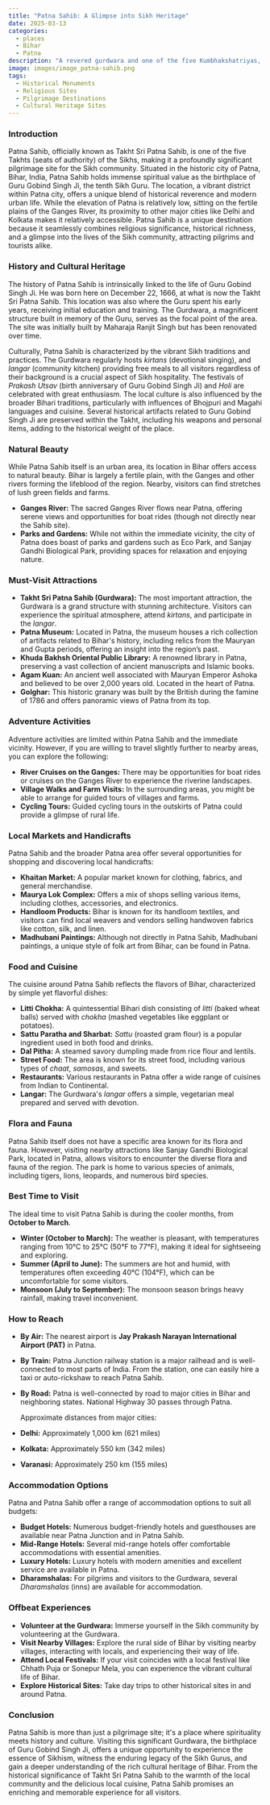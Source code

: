 ```yaml
---
title: "Patna Sahib: A Glimpse into Sikh Heritage"
date: 2025-03-13
categories:
  - places
  - Bihar
  - Patna
description: "A revered gurdwara and one of the five Kumbhakshatriyas, Patna Sahib is a significant site for Sikhs. It stands as a testament to the rich Sikh heritage in India."
image: images/image_patna-sahib.png
tags: 
  - Historical Monuments
  - Religious Sites
  - Pilgrimage Destinations
  - Cultural Heritage Sites
---
```



### **Introduction**

Patna Sahib, officially known as Takht Sri Patna Sahib, is one of the five Takhts (seats of authority) of the Sikhs, making it a profoundly significant pilgrimage site for the Sikh community. Situated in the historic city of Patna, Bihar, India, Patna Sahib holds immense spiritual value as the birthplace of Guru Gobind Singh Ji, the tenth Sikh Guru. The location, a vibrant district within Patna city, offers a unique blend of historical reverence and modern urban life. While the elevation of Patna is relatively low, sitting on the fertile plains of the Ganges River, its proximity to other major cities like Delhi and Kolkata makes it relatively accessible. Patna Sahib is a unique destination because it seamlessly combines religious significance, historical richness, and a glimpse into the lives of the Sikh community, attracting pilgrims and tourists alike.

### **History and Cultural Heritage**

The history of Patna Sahib is intrinsically linked to the life of Guru Gobind Singh Ji. He was born here on December 22, 1666, at what is now the Takht Sri Patna Sahib. This location was also where the Guru spent his early years, receiving initial education and training. The Gurdwara, a magnificent structure built in memory of the Guru, serves as the focal point of the area. The site was initially built by Maharaja Ranjit Singh but has been renovated over time. 

Culturally, Patna Sahib is characterized by the vibrant Sikh traditions and practices. The Gurdwara regularly hosts *kirtans* (devotional singing), and *langar* (community kitchen) providing free meals to all visitors regardless of their background is a crucial aspect of Sikh hospitality. The festivals of *Prakash Utsav* (birth anniversary of Guru Gobind Singh Ji) and *Holi* are celebrated with great enthusiasm. The local culture is also influenced by the broader Bihari traditions, particularly with influences of Bhojpuri and Magahi languages and cuisine. Several historical artifacts related to Guru Gobind Singh Ji are preserved within the Takht, including his weapons and personal items, adding to the historical weight of the place.

### **Natural Beauty**

While Patna Sahib itself is an urban area, its location in Bihar offers access to natural beauty. Bihar is largely a fertile plain, with the Ganges and other rivers forming the lifeblood of the region. Nearby, visitors can find stretches of lush green fields and farms. 

*   **Ganges River:** The sacred Ganges River flows near Patna, offering serene views and opportunities for boat rides (though not directly near the Sahib site).
*   **Parks and Gardens:** While not within the immediate vicinity, the city of Patna does boast of parks and gardens such as Eco Park, and Sanjay Gandhi Biological Park, providing spaces for relaxation and enjoying nature.

### **Must-Visit Attractions**

*   **Takht Sri Patna Sahib (Gurdwara):** The most important attraction, the Gurdwara is a grand structure with stunning architecture. Visitors can experience the spiritual atmosphere, attend *kirtans*, and participate in the *langar*. 
*   **Patna Museum:** Located in Patna, the museum houses a rich collection of artifacts related to Bihar's history, including relics from the Mauryan and Gupta periods, offering an insight into the region’s past.
*   **Khuda Bakhsh Oriental Public Library:** A renowned library in Patna, preserving a vast collection of ancient manuscripts and Islamic books.
*   **Agam Kuan:** An ancient well associated with Mauryan Emperor Ashoka and believed to be over 2,000 years old. Located in the heart of Patna.
*   **Golghar:** This historic granary was built by the British during the famine of 1786 and offers panoramic views of Patna from its top.

### **Adventure Activities**

Adventure activities are limited within Patna Sahib and the immediate vicinity. However, if you are willing to travel slightly further to nearby areas, you can explore the following:

*   **River Cruises on the Ganges:** There may be opportunities for boat rides or cruises on the Ganges River to experience the riverine landscapes.
*   **Village Walks and Farm Visits:** In the surrounding areas, you might be able to arrange for guided tours of villages and farms.
*   **Cycling Tours:** Guided cycling tours in the outskirts of Patna could provide a glimpse of rural life.

### **Local Markets and Handicrafts**

Patna Sahib and the broader Patna area offer several opportunities for shopping and discovering local handicrafts:

*   **Khaitan Market:** A popular market known for clothing, fabrics, and general merchandise.
*   **Maurya Lok Complex:** Offers a mix of shops selling various items, including clothes, accessories, and electronics.
*   **Handloom Products:** Bihar is known for its handloom textiles, and visitors can find local weavers and vendors selling handwoven fabrics like cotton, silk, and linen. 
*   **Madhubani Paintings:** Although not directly in Patna Sahib, Madhubani paintings, a unique style of folk art from Bihar, can be found in Patna.

### **Food and Cuisine**

The cuisine around Patna Sahib reflects the flavors of Bihar, characterized by simple yet flavorful dishes:

*   **Litti Chokha:** A quintessential Bihari dish consisting of *litti* (baked wheat balls) served with *chokha* (mashed vegetables like eggplant or potatoes).
*   **Sattu Paratha and Sharbat:** *Sattu* (roasted gram flour) is a popular ingredient used in both food and drinks.
*   **Dal Pitha:** A steamed savory dumpling made from rice flour and lentils.
*   **Street Food:** The area is known for its street food, including various types of *chaat*, *samosas*, and sweets.
*   **Restaurants:** Various restaurants in Patna offer a wide range of cuisines from Indian to Continental.
*   **Langar:** The Gurdwara's *langar* offers a simple, vegetarian meal prepared and served with devotion.

### **Flora and Fauna**

Patna Sahib itself does not have a specific area known for its flora and fauna. However, visiting nearby attractions like Sanjay Gandhi Biological Park, located in Patna, allows visitors to encounter the diverse flora and fauna of the region. The park is home to various species of animals, including tigers, lions, leopards, and numerous bird species.

### **Best Time to Visit**

The ideal time to visit Patna Sahib is during the cooler months, from **October to March**.

*   **Winter (October to March):** The weather is pleasant, with temperatures ranging from 10°C to 25°C (50°F to 77°F), making it ideal for sightseeing and exploring.
*   **Summer (April to June):** The summers are hot and humid, with temperatures often exceeding 40°C (104°F), which can be uncomfortable for some visitors.
*   **Monsoon (July to September):** The monsoon season brings heavy rainfall, making travel inconvenient.

### **How to Reach**

*   **By Air:** The nearest airport is **Jay Prakash Narayan International Airport (PAT)** in Patna.
*   **By Train:** Patna Junction railway station is a major railhead and is well-connected to most parts of India. From the station, one can easily hire a taxi or auto-rickshaw to reach Patna Sahib.
*   **By Road:** Patna is well-connected by road to major cities in Bihar and neighboring states. National Highway 30 passes through Patna.

    Approximate distances from major cities:

*   **Delhi:** Approximately 1,000 km (621 miles)
*   **Kolkata:** Approximately 550 km (342 miles)
*   **Varanasi:** Approximately 250 km (155 miles)

### **Accommodation Options**

Patna and Patna Sahib offer a range of accommodation options to suit all budgets:

*   **Budget Hotels:** Numerous budget-friendly hotels and guesthouses are available near Patna Junction and in Patna Sahib.
*   **Mid-Range Hotels:** Several mid-range hotels offer comfortable accommodations with essential amenities.
*   **Luxury Hotels:** Luxury hotels with modern amenities and excellent service are available in Patna.
*   **Dharamshalas:** For pilgrims and visitors to the Gurdwara, several *Dharamshalas* (inns) are available for accommodation.

### **Offbeat Experiences**

*   **Volunteer at the Gurdwara:** Immerse yourself in the Sikh community by volunteering at the Gurdwara.
*   **Visit Nearby Villages:** Explore the rural side of Bihar by visiting nearby villages, interacting with locals, and experiencing their way of life.
*   **Attend Local Festivals:** If your visit coincides with a local festival like Chhath Puja or Sonepur Mela, you can experience the vibrant cultural life of Bihar.
*   **Explore Historical Sites:** Take day trips to other historical sites in and around Patna.

### **Conclusion**

Patna Sahib is more than just a pilgrimage site; it's a place where spirituality meets history and culture. Visiting this significant Gurdwara, the birthplace of Guru Gobind Singh Ji, offers a unique opportunity to experience the essence of Sikhism, witness the enduring legacy of the Sikh Gurus, and gain a deeper understanding of the rich cultural heritage of Bihar. From the historical significance of Takht Sri Patna Sahib to the warmth of the local community and the delicious local cuisine, Patna Sahib promises an enriching and memorable experience for all visitors.


